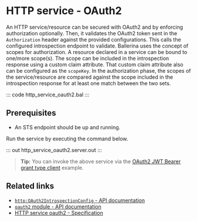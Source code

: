 # HTTP service - OAuth2

An HTTP service/resource can be secured with OAuth2 and by enforcing authorization optionally. Then, it validates the OAuth2 token sent in the `Authorization` header against the provided configurations. This calls the configured introspection endpoint to validate. Ballerina uses the concept of scopes for authorization. A resource declared in a service can be bound to one/more scope(s). The scope can be included in the introspection response using a custom claim attribute. That custom claim attribute also can be configured as the `scopeKey`. In the authorization phase, the scopes of the service/resource are compared against the scope included in the introspection response for at least one match between the two sets.

::: code http_service_oauth2.bal :::

## Prerequisites
- An STS endpoint should be up and running.

Run the service by executing the command below.

::: out http_service_oauth2.server.out :::

>**Tip:** You can invoke the above service via the [OAuth2 JWT Bearer grant type client](/learn/by-example/http-client-oauth2-jwt-bearer-grant-type) example.

## Related links
- [`http:OAuth2IntrospectionConfig` - API documentation](https://lib.ballerina.io/ballerina/http/latest/records/OAuth2IntrospectionConfig)
- [`oauth2` module - API documentation](https://lib.ballerina.io/ballerina/oauth2/latest/)
- [HTTP service oauth2 - Specification](/spec/http/#9114-listener---oauth2)
